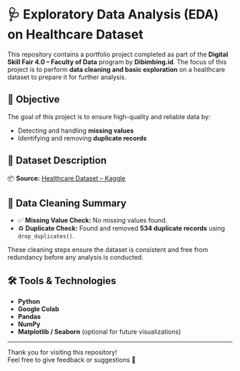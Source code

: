 # 🩺 Exploratory Data Analysis (EDA) on Healthcare Dataset

This repository contains a portfolio project completed as part of the **Digital Skill Fair 4.0 – Faculty of Data** program by **Dibimbing.id**. The focus of this project is to perform **data cleaning and basic exploration** on a healthcare dataset to prepare it for further analysis.

## 🎯 Objective

The goal of this project is to ensure high-quality and reliable data by:
- Detecting and handling **missing values**
- Identifying and removing **duplicate records**

## 📁 Dataset Description

📦 **Source:** [Healthcare Dataset – Kaggle](https://www.kaggle.com/datasets/prasad22/healthcare-dataset)

## 🧹 Data Cleaning Summary

- ✅ **Missing Value Check:** No missing values found.
- ♻️ **Duplicate Check:** Found and removed **534 duplicate records** using `drop_duplicates()`.

These cleaning steps ensure the dataset is consistent and free from redundancy before any analysis is conducted.

## 🛠️ Tools & Technologies

- **Python**
- **Google Colab**
- **Pandas**
- **NumPy**
- **Matplotlib / Seaborn** (optional for future visualizations)

---

Thank you for visiting this repository!  
Feel free to give feedback or suggestions 💬

